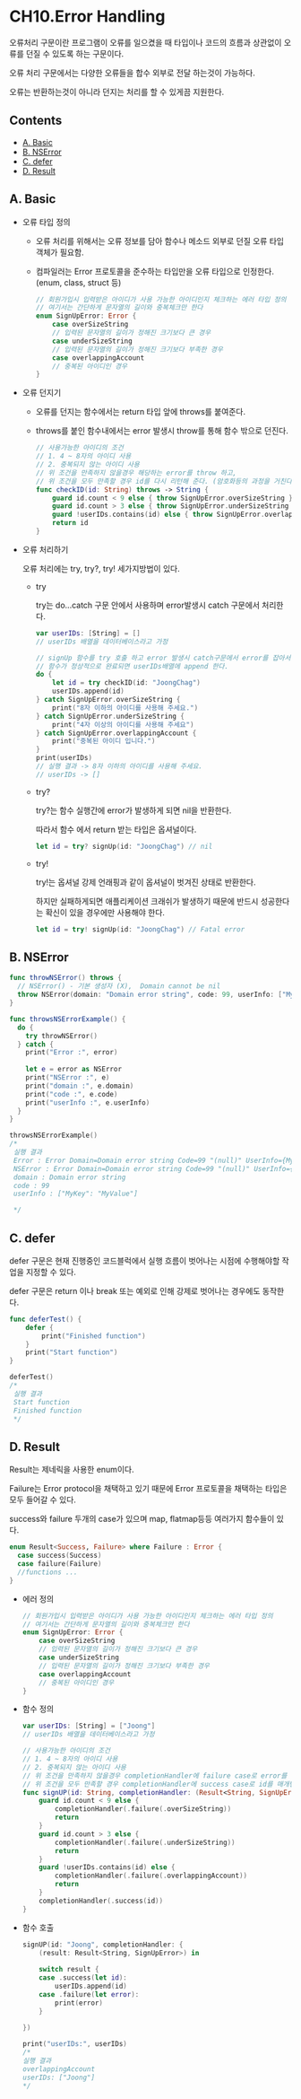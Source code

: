 # CH10.Error Handling

오류처리 구문이란 프로그램이 오류를 일으켰을 때 타입이나 코드의 흐름과 상관없이 오류를 던질 수 있도록 하는 구문이다. 

오류 처리 구문에서는 다양한 오류들을 합수 외부로 전달 하는것이 가능하다.

오류는 반환하는것이 아니라 던지는 처리를 할 수 있게끔 지원한다.

## Contents

- [A. Basic](https://github.com/TheSwifters/iOS-Study/blob/master/Swift/CH10.ErrorHandling.md#a-basic)
- [B. NSError](https://github.com/TheSwifters/iOS-Study/blob/master/Swift/CH10.ErrorHandling.md#b-nserror)
- [C. defer](https://github.com/TheSwifters/iOS-Study/blob/master/Swift/CH10.ErrorHandling.md#c-defer)
- [D. Result](https://github.com/TheSwifters/iOS-Study/blob/master/Swift/CH10.ErrorHandling.md#d-result)



## A. Basic

- 오류 타입 정의

  - 오류 처리를 위해서는 오류 정보를 담아 함수나 메소드 외부로 던질 오류 타입 객체가 필요함.

  - 컴파일러는 Error 프로토콜을 준수하는 타입만을 오류 타입으로 인정한다. (enum, class, struct 등)

    ```swift
    // 회원가입시 입력받은 아이디가 사용 가능한 아이디인지 체크하는 에러 타입 정의
    // 여기서는 간단하게 문자열의 길이와 중복체크만 한다
    enum SignUpError: Error {
        case overSizeString
        // 입력된 문자열의 길이가 정해진 크기보다 큰 경우
        case underSizeString
        // 입력된 문자열의 길이가 정해진 크기보다 부족한 경우
        case overlappingAccount
        // 중복된 아이디인 경우
    }
    ```

- 오류 던지기

  - 오류를 던지는 함수에서는 return 타입 앞에 throws를 붙여준다.

  - throws를 붙인 함수내에서는 error 발생시 throw를 통해 함수 밖으로 던진다.

    ```swift
    // 사용가능한 아이디의 조건
    // 1. 4 ~ 8자의 아이디 사용
    // 2. 중복되지 않는 아이디 사용
    // 위 조건을 만족하지 않을경우 해당하는 error를 throw 하고,
    // 위 조건을 모두 만족할 경우 id를 다시 리턴해 준다. (암호화등의 과정을 거친다고 가정함.)
    func checkID(id: String) throws -> String {
        guard id.count < 9 else { throw SignUpError.overSizeString }
        guard id.count > 3 else { throw SignUpError.underSizeString }
        guard !userIDs.contains(id) else { throw SignUpError.overlappingAccount }
        return id
    }
    ```

    

- 오류 처리하기

  오류 처리에는 try, try?, try! 세가지방법이 있다.

  - try

    try는 do...catch 구문 안에서 사용하며 error발생시 catch 구문에서 처리한다.

    ```swift
    var userIDs: [String] = []
    // userIDs 배열을 데이터베이스라고 가정
    
    // signUp 함수를 try 호출 하고 error 발생시 catch구문에서 error를 잡아서 처리한다.
    // 함수가 정상적으로 완료되면 userIDs배열에 append 한다.
    do {
        let id = try checkID(id: "JoongChag")
        userIDs.append(id)
    } catch SignUpError.overSizeString {
        print("8자 이하의 아이디를 사용해 주세요.")
    } catch SignUpError.underSizeString {
        print("4자 이상의 아이디를 사용해 주세요")
    } catch SignUpError.overlappingAccount {
        print("중복된 아이디 입니다.")
    }
    print(userIDs)
    // 실행 결과 -> 8자 이하의 아이디를 사용해 주세요.
    // userIDs -> []
    ```

  - try?

    try?는 함수 실행간에 error가 발생하게 되면 nil을 반환한다.

    따라서 함수 에서 return 받는 타입은 옵셔널이다.

    ```swift
    let id = try? signUp(id: "JoongChag") // nil
    ```

  - try!

    try!는 옵셔널 강제 언래핑과 같이 옵셔널이 벗겨진 상태로 반환한다. 

    하지만 실패하게되면 애플리케이션 크래쉬가 발생하기 때문에 반드시 성공한다는 확신이 있을 경우에만 사용해야 한다.
    
    ```swift
    let id = try! signUp(id: "JoongChag") // Fatal error
    ```



## B. NSError

```swift
func throwNSError() throws {
  // NSError() - 기본 생성자 (X),  Domain cannot be nil
  throw NSError(domain: "Domain error string", code: 99, userInfo: ["MyKey": "MyValue"])
}

func throwsNSErrorExample() {
  do {
    try throwNSError()
  } catch {
    print("Error :", error)
    
    let e = error as NSError
    print("NSError :", e)
    print("domain :", e.domain)
    print("code :", e.code)
    print("userInfo :", e.userInfo)
  }
}

throwsNSErrorExample()
/*
 실행 결과
 Error : Error Domain=Domain error string Code=99 "(null)" UserInfo={MyKey=MyValue}
 NSError : Error Domain=Domain error string Code=99 "(null)" UserInfo={MyKey=MyValue}
 domain : Domain error string
 code : 99
 userInfo : ["MyKey": "MyValue"]

 */

```



## C. defer

defer 구문은 현재 진행중인 코드블럭에서 실행 흐름이 벗어나는 시점에 수행해야할 작업을 지정할 수 있다.

defer 구문은 return 이나 break 또는 예외로 인해 강제로 벗어나는 경우에도 동작한다.

```swift
func deferTest() {
    defer {
        print("Finished function")
    }
    print("Start function")
}

deferTest()
/*
 실행 결과
 Start function
 Finished function
 */

```



## D. Result

Result는 제네릭을 사용한 enum이다.

Failure는 Error protocol을 채택하고 있기 때문에 Error 프로토콜을 채택하는 타입은 모두 들어갈 수 있다.

success와 failure 두개의 case가 있으며 map, flatmap등등 여러가지 함수들이 있다.

```swift
enum Result<Success, Failure> where Failure : Error {
  case success(Success)
  case failure(Failure)
  //functions ...
}
```

- 에러 정의

  ```swift
  // 회원가입시 입력받은 아이디가 사용 가능한 아이디인지 체크하는 에러 타입 정의
  // 여기서는 간단하게 문자열의 길이와 중복체크만 한다
  enum SignUpError: Error {
      case overSizeString
      // 입력된 문자열의 길이가 정해진 크기보다 큰 경우
      case underSizeString
      // 입력된 문자열의 길이가 정해진 크기보다 부족한 경우
      case overlappingAccount
      // 중복된 아이디인 경우
  }
  ```

- 함수 정의

  ```swift
  var userIDs: [String] = ["Joong"]
  // userIDs 배열을 데이터베이스라고 가정
  
  // 사용가능한 아이디의 조건
  // 1. 4 ~ 8자의 아이디 사용
  // 2. 중복되지 않는 아이디 사용
  // 위 조건을 만족하지 않을경우 completionHandler에 failure case로 error를 매개변수로 넣어 호출하고 함수 종료,
  // 위 조건을 모두 만족할 경우 completionHandler에 success case로 id를 매개변수로 넣어 호출한다.
  func signUP(id: String, completionHandler: (Result<String, SignUpError>) -> Void) {
      guard id.count < 9 else {
          completionHandler(.failure(.overSizeString))
          return
      }
      guard id.count > 3 else {
          completionHandler(.failure(.underSizeString))
          return
      }
      guard !userIDs.contains(id) else {
          completionHandler(.failure(.overlappingAccount))
          return
      }
      completionHandler(.success(id))
  }
  ```

- 함수 호출

  ```swift
  signUP(id: "Joong", completionHandler: {
      (result: Result<String, SignUpError>) in
      
      switch result {
      case .success(let id):
          userIDs.append(id)
      case .failure(let error):
          print(error)
      }
      
  })
  
  print("userIDs:", userIDs)
  /*
  실행 결과
  overlappingAccount
  userIDs: ["Joong"]
  */
  ```


